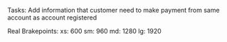 Tasks: 
Add information that customer need to make payment from same account as account registered




Real Brakepoints:
xs: 600
sm: 960
md: 1280
lg: 1920

